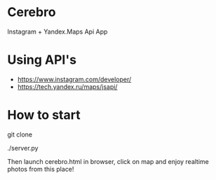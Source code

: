 # Cerebro
Instagram + Yandex.Maps Api App

# Using API's 
 - https://www.instagram.com/developer/
 - https://tech.yandex.ru/maps/jsapi/

# How to start

git clone

./server.py

Then launch cerebro.html in browser, click on map and enjoy realtime photos from this place!

